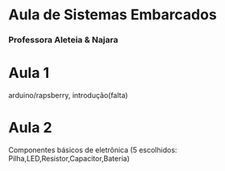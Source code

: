 # Aula de Sistemas Embarcados #
### Professora Aleteia &amp; Najara ###
# Aula 1
 arduino/rapsberry, introdução(falta)
# Aula 2
 Componentes básicos de eletrônica (5 escolhidos: Pilha,LED,Resistor,Capacitor,Bateria)
 
